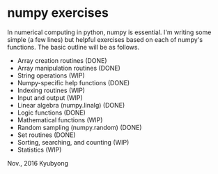 # numpy exercises

In numerical computing in python, numpy is essential. I'm writing some simple (a few lines) but helpful exercises based on each of numpy's functions. The basic outline will be as follows.

  * Array creation routines (DONE)
  * Array manipulation routines (DONE)
  * String operations (WIP)
  * Numpy-specific help functions (DONE)
  * Indexing routines (WIP)
  * Input and output (WIP)
  * Linear algebra (numpy.linalg) (DONE)
  * Logic functions (DONE)
  * Mathematical functions (WIP)
  * Random sampling (numpy.random) (DONE)
  * Set routines (DONE)
  * Sorting, searching, and counting (WIP)
  * Statistics (WIP)

Nov., 2016
Kyubyong
